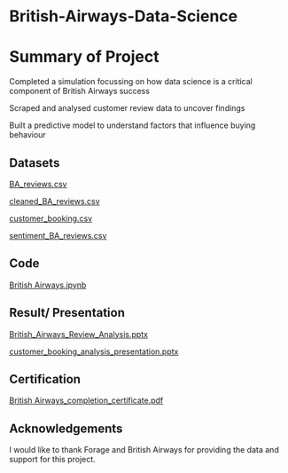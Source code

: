 # British-Airways-Data-Science

# Summary of Project
Completed a simulation focussing on how data science is a critical component of British Airways success

Scraped and analysed customer review data to uncover findings

Built a predictive model to understand factors that influence buying behaviour

## Datasets

[BA_reviews.csv]( https://github.com/reuel97/British-Airways-Data-Science/blob/main/BA_reviews.csv) 

[cleaned_BA_reviews.csv](https://github.com/reuel97/British-Airways-Data-Science/blob/main/cleaned_BA_reviews.csv)

[customer_booking.csv]( https://github.com/reuel97/British-Airways-Data-Science/blob/main/customer_booking.csv)

[sentiment_BA_reviews.csv](https://github.com/reuel97/British-Airways-Data-Science/blob/main/sentiment_BA_reviews.csv)


## Code

 [British Airways.ipynb]( https://github.com/reuel97/British-Airways-Data-Science/blob/main/British%20Airways.ipynb)


## Result/ Presentation

[British_Airways_Review_Analysis.pptx]( https://github.com/reuel97/British-Airways-Data-Science/blob/main/British_Airways_Review_Analysis.pptx)

[customer_booking_analysis_presentation.pptx](https://github.com/reuel97/British-Airways-Data-Science/blob/main/customer_booking_analysis_presentation.pptx)

## Certification

 [British Airways_completion_certificate.pdf]( https://github.com/reuel97/British-Airways-Data-Science/blob/main/British%20Airways_completion_certificate.pdf)

## Acknowledgements

I would like to thank Forage and British Airways for providing the data and support for this project. 
